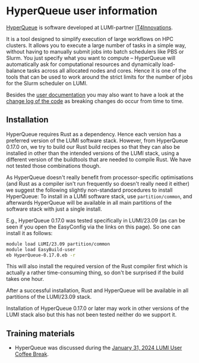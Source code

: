 # HyperQueue user information

[HyperQueue](https://it4innovations.github.io/hyperqueue/)
is software developed at LUMI-partner [IT4Innovations](https://www.it4i.cz/en).

It is a tool designed to simplify execution of large workflows on HPC clusters. 
It allows you to execute a large number of tasks in a simple way, without having 
to manually submit jobs into batch schedulers like PBS or Slurm. You just specify 
what you want to compute – HyperQueue will automatically ask for computational 
resources and dynamically load-balance tasks across all allocated nodes and cores.
Hence it is one of the tools that can be used to work around the strict limits for
the number of jobs for the Slurm scheduler on LUMI.

Besides the [user documentation](https://it4innovations.github.io/hyperqueue/)
you may also want to have a look at the 
[change log of the code](https://github.com/It4innovations/hyperqueue/blob/main/CHANGELOG.md)
as breaking changes do occur from time to time.


## Installation

HyperQueue requires Rust as a dependency. Hence each version has a preferred
version of the LUMI software stack. However, from HyperQueue 0.17.0 on, we try 
to build our Rust build recipes so that they can also be installed in other
than the intended versions of the LUMI stack, using a different version of the
buildtools that are needed to compile Rust. We have not tested those combinations
though.

As HyperQueue doesn't really benefit from processor-specific optimisations (and
Rust as a compiler isn't run frequently so doesn't really need it either) we
suggest the following slightly non-standard procedures to install HyperQueue:
To install in a LUMI software stack, use `partition/common`, and afterwards
HyperQueue will be available in all main partitions of the software stack with
just a single install.

E.g.,
HyperQueue 0.17.0 was tested specifically in LUMI/23.09 (as can be seen
if you open the EasyConfig via the links on this page). So one can install
it as follows:

``` bash
module load LUMI/23.09 partition/common
module load EasyBuild-user
eb HyperQueue-0.17.0.eb -r
```

This will also install the required version of the Rust compiler first which
is actually a rather time-consuming thing, so don't be surprised if the build
takes one hour.

After a successful installation, Rust and HyperQueue will be available in 
all partitions of the LUMI/23.09 stack. 

Installation of HyperQueue 0.17.0 or later may work in other versions of the
LUMI stack also but this has not been tested neither do we support it.


## Training materials

-   HyperQueue was discussed during the
    [January 31, 2024 LUMI User Coffee Break](https://lumi-supercomputer.github.io/LUMI-training-materials/User-Coffee-Breaks/20240131-user-coffee-break-HyperQueue/).
